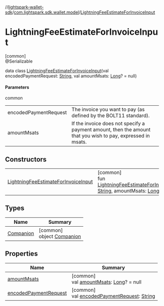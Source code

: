 //[lightspark-wallet-sdk](../../../index.md)/[com.lightspark.sdk.wallet.model](../index.md)/[LightningFeeEstimateForInvoiceInput](index.md)

# LightningFeeEstimateForInvoiceInput

[common]\
@Serializable

data class [LightningFeeEstimateForInvoiceInput](index.md)(val encodedPaymentRequest: [String](https://kotlinlang.org/api/latest/jvm/stdlib/kotlin/-string/index.html), val amountMsats: [Long](https://kotlinlang.org/api/latest/jvm/stdlib/kotlin/-long/index.html)? = null)

#### Parameters

common

| | |
|---|---|
| encodedPaymentRequest | The invoice you want to pay (as defined by the BOLT11 standard). |
| amountMsats | If the invoice does not specify a payment amount, then the amount that you wish to pay, expressed in msats. |

## Constructors

| | |
|---|---|
| [LightningFeeEstimateForInvoiceInput](-lightning-fee-estimate-for-invoice-input.md) | [common]<br>fun [LightningFeeEstimateForInvoiceInput](-lightning-fee-estimate-for-invoice-input.md)(encodedPaymentRequest: [String](https://kotlinlang.org/api/latest/jvm/stdlib/kotlin/-string/index.html), amountMsats: [Long](https://kotlinlang.org/api/latest/jvm/stdlib/kotlin/-long/index.html)? = null) |

## Types

| Name | Summary |
|---|---|
| [Companion](-companion/index.md) | [common]<br>object [Companion](-companion/index.md) |

## Properties

| Name | Summary |
|---|---|
| [amountMsats](amount-msats.md) | [common]<br>val [amountMsats](amount-msats.md): [Long](https://kotlinlang.org/api/latest/jvm/stdlib/kotlin/-long/index.html)? = null |
| [encodedPaymentRequest](encoded-payment-request.md) | [common]<br>val [encodedPaymentRequest](encoded-payment-request.md): [String](https://kotlinlang.org/api/latest/jvm/stdlib/kotlin/-string/index.html) |

